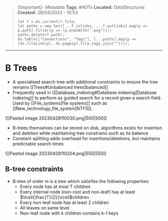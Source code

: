 > [!important]- Metadata
> **Tags:** #ADTs 
> **Located:** DataStructures
> **Created:** 28/04/2023 - 10:53
> ```dataviewjs
> let f = dv.current().file;
> let paths = new Set([...f.inlinks, ...f.outlinks].map(p => p.path).filter(p => !p.endsWith(".png")));
> paths.delete(f.path);
> dv.table(["Connections", "Tags"], [...paths].map(p => [dv.fileLink(p), dv.page(p).file.tags.join("")]));
> ```

___
# B Trees
- A specialised search tree with additional constraints to ensure the tree remains [[Trees#Unbalanced trees|balanced]]
- Frequently used in [[Database_indexing#Database indexing|Database indexing]] to perform as guided search for a record given a search field.  Used by [[File_systems|file systems]] such as [[New_technology_file_system|NTFS]]. 

![[Pasted image 20230428110030.png|500|500]]

- B-trees themselves can be stored on disk, algorithms exists for insertion and deletion while maintaining tree constrains such as its balance
- Constant splitting adds overhead for insertions/deletions, but maintains predictable search times

![[Pasted image 20230428110204.png|550|550]]

## B-tree constraints 
- B-tree of order m is a tree which satisfies the following properties:
    - Every node has at most T children
    - Every internal node (non-root and non-leaf) has at least $\lceil{\frac{T}{2}}\rceil$children 
    - Every non-leaf node has at least 2 children 
    - All leaves on same level
    - Non-leaf node with k children contains k-1 keys